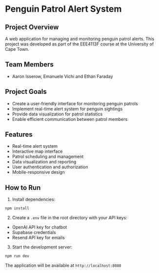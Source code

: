 # Penguin Patrol Alert System

## Project Overview
A web application for managing and monitoring penguin patrol alerts. This project was developed as part of the EEE4113F course at the University of Cape Town.

## Team Members
- Aaron Isserow, Emanuele Vichi and Ethan Faraday

## Project Goals
- Create a user-friendly interface for monitoring penguin patrols
- Implement real-time alert system for penguin sightings
- Provide data visualization for patrol statistics
- Enable efficient communication between patrol members

## Features
- Real-time alert system
- Interactive map interface
- Patrol scheduling and management
- Data visualization and reporting
- User authentication and authorization
- Mobile-responsive design

## How to Run

1. Install dependencies:
```bash
npm install
```

2. Create a `.env` file in the root directory with your API keys:
- OpenAI API key for chatbot
- Supabase credentials
- Resend API key for emails

3. Start the development server:
```bash
npm run dev
```

The application will be available at `http://localhost:8080`
